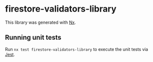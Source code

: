 # firestore-validators-library

This library was generated with [Nx](https://nx.dev).

## Running unit tests

Run `nx test firestore-validators-library` to execute the unit tests via [Jest](https://jestjs.io).
